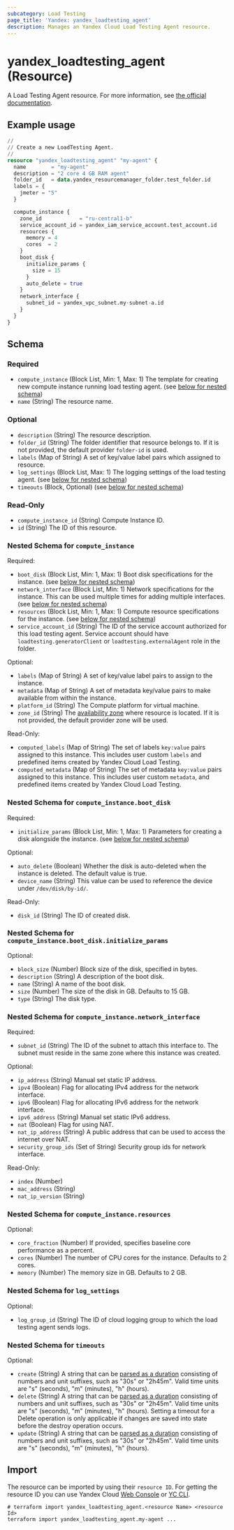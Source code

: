 ```yaml
---
subcategory: Load Testing
page_title: 'Yandex: yandex_loadtesting_agent'
description: Manages an Yandex Cloud Load Testing Agent resource.
---
```


# yandex_loadtesting_agent (Resource)

A Load Testing Agent resource. For more information, see [the official documentation](https://yandex.cloud/docs/load-testing/concepts/agent).

## Example usage

```terraform
//
// Create a new LoadTesting Agent.
//
resource "yandex_loadtesting_agent" "my-agent" {
  name        = "my-agent"
  description = "2 core 4 GB RAM agent"
  folder_id   = data.yandex_resourcemanager_folder.test_folder.id
  labels = {
    jmeter = "5"
  }

  compute_instance {
    zone_id            = "ru-central1-b"
    service_account_id = yandex_iam_service_account.test_account.id
    resources {
      memory = 4
      cores  = 2
    }
    boot_disk {
      initialize_params {
        size = 15
      }
      auto_delete = true
    }
    network_interface {
      subnet_id = yandex_vpc_subnet.my-subnet-a.id
    }
  }
}
```

<!-- schema generated by tfplugindocs -->
## Schema

### Required

- `compute_instance` (Block List, Min: 1, Max: 1) The template for creating new compute instance running load testing agent. (see [below for nested schema](#nestedblock--compute_instance))
- `name` (String) The resource name.

### Optional

- `description` (String) The resource description.
- `folder_id` (String) The folder identifier that resource belongs to. If it is not provided, the default provider `folder-id` is used.
- `labels` (Map of String) A set of key/value label pairs which assigned to resource.
- `log_settings` (Block List, Max: 1) The logging settings of the load testing agent. (see [below for nested schema](#nestedblock--log_settings))
- `timeouts` (Block, Optional) (see [below for nested schema](#nestedblock--timeouts))

### Read-Only

- `compute_instance_id` (String) Compute Instance ID.
- `id` (String) The ID of this resource.

<a id="nestedblock--compute_instance"></a>
### Nested Schema for `compute_instance`

Required:

- `boot_disk` (Block List, Min: 1, Max: 1) Boot disk specifications for the instance. (see [below for nested schema](#nestedblock--compute_instance--boot_disk))
- `network_interface` (Block List, Min: 1) Network specifications for the instance. This can be used multiple times for adding multiple interfaces. (see [below for nested schema](#nestedblock--compute_instance--network_interface))
- `resources` (Block List, Min: 1, Max: 1) Compute resource specifications for the instance. (see [below for nested schema](#nestedblock--compute_instance--resources))
- `service_account_id` (String) The ID of the service account authorized for this load testing agent. Service account should have `loadtesting.generatorClient` or `loadtesting.externalAgent` role in the folder.

Optional:

- `labels` (Map of String) A set of key/value label pairs to assign to the instance.
- `metadata` (Map of String) A set of metadata key/value pairs to make available from within the instance.
- `platform_id` (String) The Compute platform for virtual machine.
- `zone_id` (String) The [availability zone](https://yandex.cloud/docs/overview/concepts/geo-scope) where resource is located. If it is not provided, the default provider zone will be used.

Read-Only:

- `computed_labels` (Map of String) The set of labels `key:value` pairs assigned to this instance. This includes user custom `labels` and predefined items created by Yandex Cloud Load Testing.
- `computed_metadata` (Map of String) The set of metadata `key:value` pairs assigned to this instance. This includes user custom `metadata`, and predefined items created by Yandex Cloud Load Testing.

<a id="nestedblock--compute_instance--boot_disk"></a>
### Nested Schema for `compute_instance.boot_disk`

Required:

- `initialize_params` (Block List, Min: 1, Max: 1) Parameters for creating a disk alongside the instance. (see [below for nested schema](#nestedblock--compute_instance--boot_disk--initialize_params))

Optional:

- `auto_delete` (Boolean) Whether the disk is auto-deleted when the instance is deleted. The default value is true.
- `device_name` (String) This value can be used to reference the device under `/dev/disk/by-id/`.

Read-Only:

- `disk_id` (String) The ID of created disk.

<a id="nestedblock--compute_instance--boot_disk--initialize_params"></a>
### Nested Schema for `compute_instance.boot_disk.initialize_params`

Optional:

- `block_size` (Number) Block size of the disk, specified in bytes.
- `description` (String) A description of the boot disk.
- `name` (String) A name of the boot disk.
- `size` (Number) The size of the disk in GB. Defaults to 15 GB.
- `type` (String) The disk type.



<a id="nestedblock--compute_instance--network_interface"></a>
### Nested Schema for `compute_instance.network_interface`

Required:

- `subnet_id` (String) The ID of the subnet to attach this interface to. The subnet must reside in the same zone where this instance was created.

Optional:

- `ip_address` (String) Manual set static IP address.
- `ipv4` (Boolean) Flag for allocating IPv4 address for the network interface.
- `ipv6` (Boolean) Flag for allocating IPv6 address for the network interface.
- `ipv6_address` (String) Manual set static IPv6 address.
- `nat` (Boolean) Flag for using NAT.
- `nat_ip_address` (String) A public address that can be used to access the internet over NAT.
- `security_group_ids` (Set of String) Security group ids for network interface.

Read-Only:

- `index` (Number)
- `mac_address` (String)
- `nat_ip_version` (String)


<a id="nestedblock--compute_instance--resources"></a>
### Nested Schema for `compute_instance.resources`

Optional:

- `core_fraction` (Number) If provided, specifies baseline core performance as a percent.
- `cores` (Number) The number of CPU cores for the instance. Defaults to 2 cores.
- `memory` (Number) The memory size in GB. Defaults to 2 GB.



<a id="nestedblock--log_settings"></a>
### Nested Schema for `log_settings`

Optional:

- `log_group_id` (String) The ID of cloud logging group to which the load testing agent sends logs.


<a id="nestedblock--timeouts"></a>
### Nested Schema for `timeouts`

Optional:

- `create` (String) A string that can be [parsed as a duration](https://pkg.go.dev/time#ParseDuration) consisting of numbers and unit suffixes, such as "30s" or "2h45m". Valid time units are "s" (seconds), "m" (minutes), "h" (hours).
- `delete` (String) A string that can be [parsed as a duration](https://pkg.go.dev/time#ParseDuration) consisting of numbers and unit suffixes, such as "30s" or "2h45m". Valid time units are "s" (seconds), "m" (minutes), "h" (hours). Setting a timeout for a Delete operation is only applicable if changes are saved into state before the destroy operation occurs.
- `update` (String) A string that can be [parsed as a duration](https://pkg.go.dev/time#ParseDuration) consisting of numbers and unit suffixes, such as "30s" or "2h45m". Valid time units are "s" (seconds), "m" (minutes), "h" (hours).

 ## Import

The resource can be imported by using their `resource ID`. For getting the resource ID you can use Yandex Cloud [Web Console](https://console.yandex.cloud) or [YC CLI](https://yandex.cloud/docs/cli/quickstart).

```shell
# terraform import yandex_loadtesting_agent.<resource Name> <resource Id>
terraform import yandex_loadtesting_agent.my-agent ...
```
